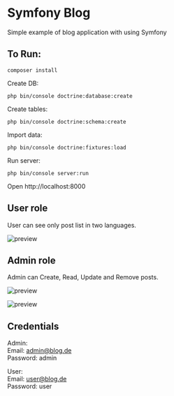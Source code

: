 # Symfony Blog

Simple example of blog application with using Symfony

## To Run:

~~~
composer install
~~~

Create DB:

~~~
php bin/console doctrine:database:create
~~~

Create tables:

~~~
php bin/console doctrine:schema:create
~~~

Import data:

~~~
php bin/console doctrine:fixtures:load
~~~

Run server:

~~~
php bin/console server:run
~~~

Open http://localhost:8000

## User role

User can see only post list in two languages.

![preview](https://i.imgur.com/eZT0IgK.png)

## Admin role

Admin can Create, Read, Update and Remove posts.

![preview](https://i.imgur.com/Ys3IoqU.png)

![preview](https://i.imgur.com/7I9uE5U.png)

## Credentials

Admin:<br>
Email: admin@blog.de<br>
Password: admin

User:<br>
Email: user@blog.de<br>
Password: user
